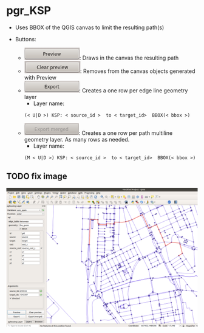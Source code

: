 # pgr_KSP

- Uses BBOX of the QGIS canvas to limit the resulting path(s)

- Buttons:
  - ![Preview](../img/preview.png): Draws in the canvas the resulting path
  - ![Clear Preview](../img/clearpreview.png): Removes from the canvas objects generated with Preview
  - ![Export](../img/export.png): Creates a one row per edge line geometry layer
  	- Layer name:
	```
	(< U|D >) KSP: < source_id >  to < target_id>  BBOX(< bbox >)
	```
  - ![Export Merged](../img/exportmerged.png): Creates a one row per path multiline geometry layer. As many rows as needed.
	- Layer name:
	```
	(M < U|D >) KSP: < source_id >  to < target_id>  BBOX(< bbox >)
	```

## TODO fix image
![pgr_astar01](../img/pgr_astar01.png)